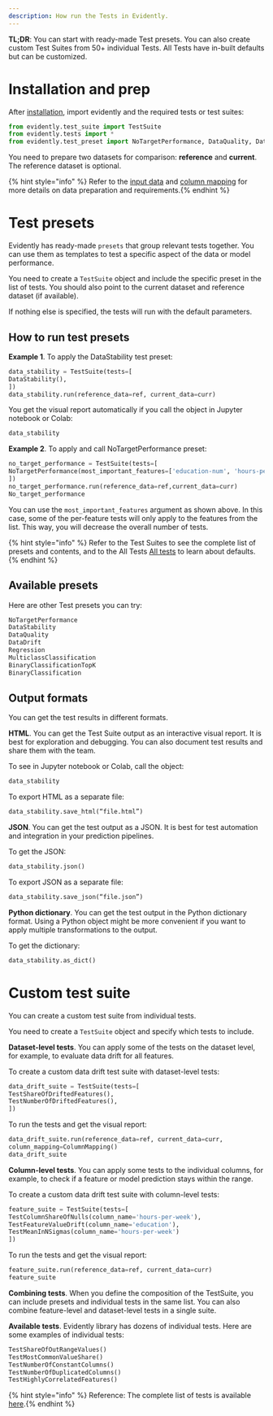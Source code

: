 ```yaml
---
description: How run the Tests in Evidently.
---
```


**TL;DR**: You can start with ready-made Test presets. You can also create custom Test Suites from 50+ individual Tests. All Tests have in-built defaults but can be customized.

# Installation and prep

After [installation](../get-started/install-evidently.md), import evidently and the required tests or test suites:

```python
from evidently.test_suite import TestSuite
from evidently.tests import *
from evidently.test_preset import NoTargetPerformance, DataQuality, DataStability, DataDrift, Regression, MulticlassClassification, BinaryClassificationTopK, BinaryClassification
```
You need to prepare two datasets for comparison: **reference** and **current**. The reference dataset is optional. 

{% hint style="info" %} Refer to the [input data](input-data.md) and [column mapping](column-mapping.md) for more details on data preparation and requirements.{% endhint %}

# Test presets 

Evidently has ready-made `presets` that group relevant tests together. You can use them as templates to test a specific aspect of the data or model performance.

You need to create a `TestSuite` object and include the specific preset in the list of tests. You should also point to the current dataset and reference dataset (if available).

If nothing else is specified, the tests will run with the default parameters.

## How to run test presets

**Example 1**. To apply the DataStability test preset:

```python
data_stability = TestSuite(tests=[
DataStability(),
])
data_stability.run(reference_data=ref, current_data=curr)
```

You get the visual report automatically if you call the object in Jupyter notebook or Colab:

```python
data_stability
```

**Example 2**. To apply and call NoTargetPerformance preset:

```python
no_target_performance = TestSuite(tests=[
NoTargetPerformance(most_important_features=['education-num', 'hours-per-week']),
])
no_target_performance.run(reference_data=ref,current_data=curr)
No_target_performance
```
You can use the `most_important_features` argument as shown above. In this case, some of the per-feature tests will only apply to the features from the list. This way, you will decrease the overall number of tests. 

{% hint style="info" %} Refer to the Test Suites to see the complete list of presets and contents, and to the All Tests [All tests](../reference/all-tests.md) to learn about defaults.{% endhint %}

## Available presets 

Here are other Test presets you can try:

```python
NoTargetPerformance
DataStability
DataQuality
DataDrift
Regression
MulticlassClassification
BinaryClassificationTopK
BinaryClassification
```

## Output formats 

You can get the test results in different formats. 

**HTML**. You can get the Test Suite output as an interactive visual report. It is best for exploration and debugging. You can also document test results and share them with the team. 

To see in Jupyter notebook or Colab, call the object: 
```python
data_stability
```

To export HTML as a separate file: 
```python
data_stability.save_html(“file.html”)
```
**JSON**. You can get the test output as a JSON. It is best for test automation and integration in your prediction pipelines. 

To get the JSON:

```python
data_stability.json()
```
To export JSON as a separate file: 

```python
data_stability.save_json(“file.json”)
```

**Python dictionary**. You can get the test output in the Python dictionary format. Using a Python object might be more convenient if you want to apply multiple transformations to the output.

To get the dictionary:
```python
data_stability.as_dict()
```

# Custom test suite

You can create a custom test suite from individual tests.

You need to create a `TestSuite` object and specify which tests to include. 

**Dataset-level tests**. You can apply some of the tests on the dataset level, for example, to evaluate data drift for all features. 

To create a custom data drift test suite with dataset-level tests:

```python
data_drift_suite = TestSuite(tests=[
TestShareOfDriftedFeatures(),
TestNumberOfDriftedFeatures(),
])
```

To run the tests and get the visual report:

```python
data_drift_suite.run(reference_data=ref, current_data=curr,
column_mapping=ColumnMapping()
data_drift_suite
```

**Column-level tests**. You can apply some tests to the individual columns, for example, to check if a feature or model prediction stays within the range. 

To create a custom data drift test suite with column-level tests:

```python
feature_suite = TestSuite(tests=[
TestColumnShareOfNulls(column_name='hours-per-week'),
TestFeatureValueDrift(column_name='education'),
TestMeanInNSigmas(column_name='hours-per-week')
])
```

To run the tests and get the visual report:

```python
feature_suite.run(reference_data=ref, current_data=curr)
feature_suite
```

**Combining tests**. When you define the composition of the TestSuite, you can include presets and individual tests in the same list. You can also combine feature-level and dataset-level tests in a single suite. 

**Available tests**. Evidently library has dozens of individual tests. Here are some examples of individual tests: 

```python
TestShareOfOutRangeValues()
TestMostCommonValueShare()
TestNumberOfConstantColumns()
TestNumberOfDuplicatedColumns()
TestHighlyCorrelatedFeatures()
```

{% hint style="info" %} Reference: The complete list of tests is available [here](../reference/all-tests.md).{% endhint %}

